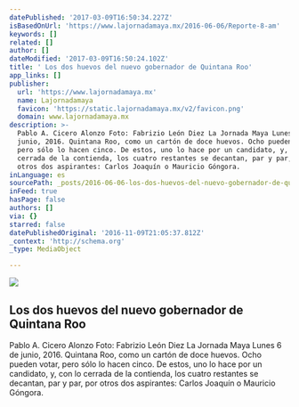 ```yaml
---
datePublished: '2017-03-09T16:50:34.227Z'
isBasedOnUrl: 'https://www.lajornadamaya.mx/2016-06-06/Reporte-8-am'
keywords: []
related: []
author: []
dateModified: '2017-03-09T16:50:24.102Z'
title: ' Los dos huevos del nuevo gobernador de Quintana Roo'
app_links: []
publisher:
  url: 'https://www.lajornadamaya.mx'
  name: Lajornadamaya
  favicon: 'https://static.lajornadamaya.mx/v2/favicon.png'
  domain: www.lajornadamaya.mx
description: >-
  Pablo A. Cicero Alonzo Foto: Fabrizio León Diez La Jornada Maya Lunes 6 de
  junio, 2016. Quintana Roo, como un cartón de doce huevos. Ocho pueden votar,
  pero sólo lo hacen cinco. De estos, uno lo hace por un candidato, y, con lo
  cerrada de la contienda, los cuatro restantes se decantan, par y par, por
  otros dos aspirantes: Carlos Joaquín o Mauricio Góngora.
inLanguage: es
sourcePath: _posts/2016-06-06-los-dos-huevos-del-nuevo-gobernador-de-quintana-roo.md
inFeed: true
hasPage: false
authors: []
via: {}
starred: false
datePublishedOriginal: '2016-11-09T21:05:37.812Z'
_context: 'http://schema.org'
_type: MediaObject

---
```

<article style=""><img src="https://the-grid-user-content.s3-us-west-2.amazonaws.com/8c9e48de-fcbc-4794-af08-a80b7a8cac3f.jpg" /><h1> Los dos huevos del nuevo gobernador de Quintana Roo</h1><p>Pablo A. Cicero Alonzo Foto: Fabrizio León Diez La Jornada Maya Lunes 6 de junio, 2016. Quintana Roo, como un cartón de doce huevos. Ocho pueden votar, pero sólo lo hacen cinco. De estos, uno lo hace por un candidato, y, con lo cerrada de la contienda, los cuatro restantes se decantan, par y par, por otros dos aspirantes: Carlos Joaquín o Mauricio Góngora.</p></article>